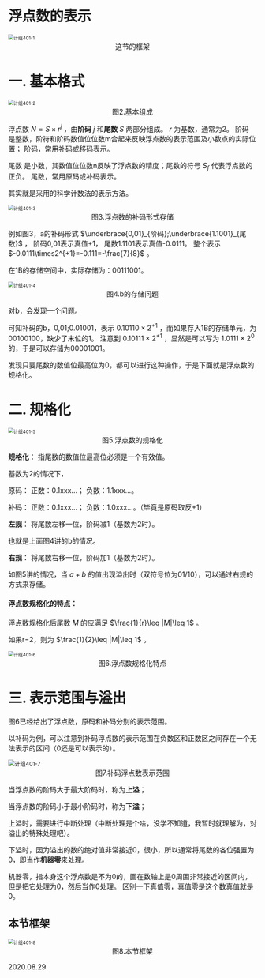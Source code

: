 # 浮点数的表示

<img src="计组401-1.png" alt="计组401-1" style="zoom:67%;" />

<center>这节的框架</center>

# 一. 基本格式

<img src="计组401-2.png" alt="计组401-2" style="zoom:67%;" />

<center>图2.基本组成</center>

浮点数 $N=S\times r^j$ ，由**阶码** $j$ 和**尾数** $S$ 两部分组成。 $r$ 为基数，通常为2。
阶码
是整数，阶符和阶码数值位位数m合起来反映浮点数的表示范围及小数点的实际位置；
阶码，常用补码或移码表示。

尾数
是小数，其数值位位数n反映了浮点数的精度；尾数的符号 $S_f$ 代表浮点数的正负。
尾数，常用原码或补码表示。

其实就是采用的科学计数法的表示方法。

<img src="计组401-3.png" alt="计组401-3" style="zoom:67%;" />

<center>图3.浮点数的补码形式存储</center>

例如图3，a的补码形式 $\underbrace{0,01}_{阶码};\underbrace{1.1001}_{尾数}$ ，
阶码0,01表示真值+1，
尾数1.1101表示真值-0.0111。
整个表示 $-0.0111\times2^{+1}=-0.111=-\frac{7}{8}$ 。

在1B的存储空间中，实际存储为：00111001。

<img src="计组401-4.png" alt="计组401-4" style="zoom:67%;" />

<center>图4.b的存储问题</center>

对b，会发现一个问题。

可知补码的b，0,01;0.01001，表示 $0.10110\times2^{+1}$ ，而如果存入1B的存储单元，为00100100，缺少了末位的1。
注意到 $0.10111\times2^{+1}$ ，显然是可以写为 $1.0111\times2^{0}$ 的，于是可以存储为00001001。

发现只要尾数的数值位最高位为0，都可以进行这种操作，于是下面就是浮点数的规格化。

# 二. 规格化

<img src="计组401-5.png" alt="计组401-5" style="zoom:67%;" />

<center>图5.浮点数的规格化</center>

**规格化**：
指尾数的数值位最高位必须是一个有效值。

基数为2的情况下，

原码：
正数：0.1xxx...；
负数：1.1xxx...。

补码：
正数：0.1xxx...；
负数：1.0xxx...。（毕竟是原码取反+1）

**左规**：
将尾数左移一位，阶码减1（基数为2时）。

也就是上面图4讲的b的情况。

**右规**：
将尾数右移一位，阶码加1（基数为2时）。

如图5讲的情况，当 $a+b$ 的值出现溢出时（双符号位为01/10），可以通过右规的方式来存储。

#### 浮点数规格化的特点：

浮点数规格化后尾数 $M$ 的应满足 $\frac{1}{r}\leq |M|\leq 1$ 。

如果r=2，则为 $\frac{1}{2}\leq |M|\leq 1$ 。

<img src="计组401-6.png" alt="计组401-6" style="zoom:67%;" />

<center>图6.浮点数规格化特点</center>

# 三. 表示范围与溢出

图6已经给出了浮点数，原码和补码分别的表示范围。

以补码为例，可以注意到补码浮点数的表示范围在负数区和正数区之间存在一个无法表示的区间（0还是可以表示的）。

<img src="计组401-7.png" alt="计组401-7" style="zoom: 80%;" />

<center>图7.补码浮点数表示范围</center>

当浮点数的阶码大于最大阶码时，称为**上溢**；

当浮点数的阶码小于最小阶码时，称为**下溢**；

上溢时，需要进行中断处理（中断处理是个啥，没学不知道，我暂时就理解为，对溢出的特殊处理吧）。

下溢时，因为溢出的数的绝对值非常接近0，很小，所以通常将尾数的各位强置为0，即当作**机器零**来处理。

机器零，指本身这个浮点数是不为0的，画在数轴上是0周围非常接近的区间内，但是把它处理为0，然后当作0处理。
区别一下真值零，真值零是这个数真值就是0。

## 本节框架

<img src="计组401-8.png" alt="计组401-8" style="zoom:67%;" />

<center>图8.本节框架</center>

2020.08.29